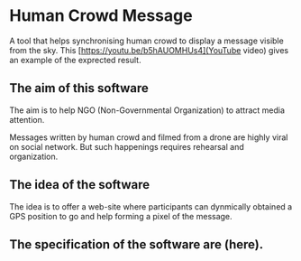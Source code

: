 # Human Crowd Message

A tool that helps synchronising human crowd to display a message visible from the sky.
This [https://youtu.be/b5hAUOMHUs4](YouTube video) gives an example of the exprected result.

## The aim of this software 

The aim is to help NGO (Non-Governmental Organization) to attract media attention.

Messages written by human crowd and filmed from a drone are highly viral on social network.
But such happenings requires rehearsal and organization.

## The idea of the software

The idea is to offer a web-site where participants can dynmically obtained a GPS position to go and help forming a pixel of the message.

## The specification of the software are (here).


